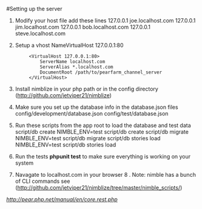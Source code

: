 #Setting up the server

1. Modify your host file add these lines
		127.0.0.1 joe.localhost.com
		127.0.0.1 jim.localhost.com
		127.0.0.1 bob.localhost.com
		127.0.0.1 steve.localhost.com
2. Setup a vhost
		NameVirtualHost 127.0.0.1:80

		    <VirtualHost 127.0.0.1:80>
				ServerName localhost.com
		        ServerAlias *.localhost.com
		        DocumentRoot /path/to/pearfarm_channel_server
		    </VirtualHost>
		
3. Install nimblize in your php path or in the config directory (http://github.com/jetviper21/nimblize)
4. Make sure you set up the database info in the database.json files
		config/development/database.json
		config/test/database.json
4. Run these scripts from the app root to load the database and test data
		script/db create
		NIMBLE_ENV=test script/db create
		script/db migrate
		NIMBLE_ENV=test script/db migrate
		script/db stories load
		NIMBLE_ENV=test script/db stories load
6. Run the tests **phpunit test** to make sure everything is working on your system
7. Navagate to localhost.com in your browser
8 . Note: nimble has a bunch of CLI commands see (http://github.com/jetviper21/nimblize/tree/master/nimble_scripts/)




*http://pear.php.net/manual/en/core.rest.php*